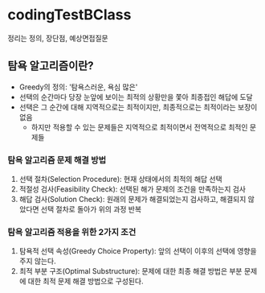 # codingTestBClass
정리는 정의, 장단점, 예상면접질문
## 탐욕 알고리즘이란?
- Greedy의 정의: '탐욕스러운, 욕심 많은'
- 선택의 순간마다 당장 눈앞에 보이는 최적의 상황만을 쫓아 최종접인 해답에 도달
- 선택은 그 순간에 대해 지역적으로는 최적이지만, 최종적으로는 최적이라는 보장이 없음
  - 하지만 적용할 수 있는 문제들은 지역적으로 최적이면서 전역적으로 최적인 문제들
### 탐욕 알고리즘 문제 해결 방법
1. 선택 절차(Selection Procedure): 현재 상태에서의 최적의 해답 선택
2. 적절성 검사(Feasibility Check): 선택된 해가 문제의 조건을 만족하는지 검사
3. 해답 검사(Solution Check): 원래의 문제가 해결되었는지 검사하고, 해결되지 않았다면 선택 절차로 돌아가 위의 과정 반복
### 탐욕 알고리즘 적용을 위한 2가지 조건
1. 탐욕적 선택 속성(Greedy Choice Property): 앞의 선택이 이후의 선택에 영향을 주지 않는다.
2. 최적 부분 구조(Optimal Substructure): 문제에 대한 최종 해결 방법은 부분 문제에 대한 최적 문제 해결 방법으로 구성된다.
